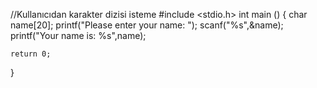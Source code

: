 //Kullanıcıdan karakter dizisi isteme
#include <stdio.h>
int main ()
{
char name[20];
printf("Please enter your name:  ");
scanf("%s",&name);
printf("Your name is: %s",name);
	
	return 0;
}
